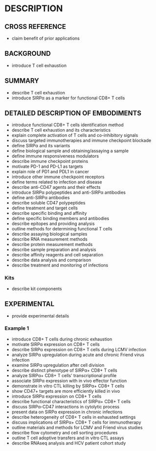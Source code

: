 # DESCRIPTION

## CROSS REFERENCE

- claim benefit of prior applications

## BACKGROUND

- introduce T cell exhaustion

## SUMMARY

- describe T cell exhaustion
- introduce SIRPα as a marker for functional CD8+ T cells

## DETAILED DESCRIPTION OF EMBODIMENTS

- introduce functional CD8+ T cells identification method
- describe T cell exhaustion and its characteristics
- explain complete activation of T cells and co-inhibitory signals
- discuss targeted immunotherapies and immune checkpoint blockade
- define SIRPα and its variants
- define biological sample and obtaining/assaying a sample
- define immune responsiveness modulators
- describe immune checkpoint proteins
- motivate PD-1 and PD-L1 as targets
- explain role of PD1 and PDL1 in cancer
- introduce other immune checkpoint receptors
- define terms related to infection and disease
- describe anti-CD47 agents and their effects
- introduce SIRPα polypeptides and anti-SIRPα antibodies
- define anti-SIRPα antibodies
- describe soluble CD47 polypeptides
- define treatment and target cells
- describe specific binding and affinity
- define specific binding members and antibodies
- describe epitopes and providing analysis
- outline methods for determining functional T cells
- describe assaying biological samples
- describe RNA measurement methods
- describe protein measurement methods
- describe sample preparation and analysis
- describe affinity reagents and cell separation
- describe data analysis and comparison
- describe treatment and monitoring of infections

### Kits

- describe kit components

## EXPERIMENTAL

- provide experimental details

### Example 1

- introduce CD8+ T cells during chronic exhaustion
- motivate SIRPα expression on CD8+ T cells
- describe SIRPα expression on CD8+ T cells during LCMV infection
- analyze SIRPα upregulation during acute and chronic Friend virus infection
- examine SIRPα upregulation after cell division
- describe distinct phenotype of SIRPα+ CD8+ T cells
- analyze SIRPα+ CD8+ T cells' transcriptional profile
- associate SIRPα expression with in vivo effector function
- demonstrate in vitro CTL killing by SIRPα+ CD8+ T cells
- show CD47+ targets are more efficiently killed in vivo
- introduce SIRPα expression on CD8+ T cells
- describe functional characteristics of SIRPα+ CD8+ T cells
- discuss SIRPα-CD47 interactions in cytolytic process
- present data on SIRPα expression in chronic infections
- describe heterogeneity of CD8+ T cells in exhausted settings
- discuss implications of SIRPα+ CD8+ T cells for immunotherapy
- outline materials and methods for LCMV and Friend virus studies
- describe flow cytometry and cell sorting procedures
- outline T cell adoptive transfers and in vitro CTL assays
- describe RNAseq analysis and HCV patient cohort study

